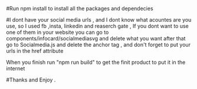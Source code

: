 #Run npm install to install all the packages and dependecies


#I dont have your social media urls , and I dont know what acountes are you use, so I used fb ,insta, linkedin and reaserch gate , If you dont want to use one of them in your website you can go to components/infocard/socialmediasvg
and delete what you want after that go to Socialmedia.js and delete the anchor tag , and don't forget to put your urls in the href attribute


When you finish run "npm run build" to get the finit product to put it in the internet

#Thanks and Enjoy .

